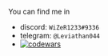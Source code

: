You can find me in
 - discord: `WiZeR1233#9336`
 - telegram: `@Leviathan044`
 - [![codewars](https://www.codewars.com/users/Ferlern/badges/small)](https://www.codewars.com/users/Ferlern)
